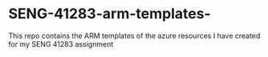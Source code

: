 # SENG-41283-arm-templates-
This repo contains the ARM templates of the azure resources I have created for my SENG 41283 assignment
